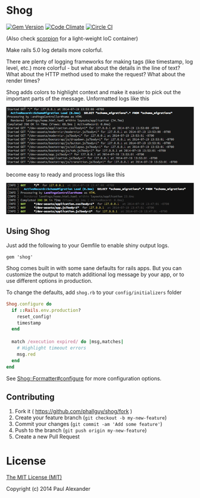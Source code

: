 # Shog

[![Gem Version](https://badge.fury.io/rb/shog.svg)](http://badge.fury.io/rb/shog)
[![Code Climate](https://codeclimate.com/github/phallguy/shog.png)](https://codeclimate.com/github/phallguy/shog)
[![Circle CI](https://circleci.com/gh/phallguy/shog.svg?style=svg)](https://circleci.com/gh/phallguy/shog)

(Also check [scorpion](http://github.com/phallguy/scorpion) for a light-weight IoC container)

Make rails 5.0 log details more colorful.

There are plenty of logging frameworks for making tags (like timestamp, log
level, etc.) more colorful - but what about the details in the line of text?
What about the HTTP method used to make the request? What about the render
times?

Shog adds colors to highlight context and make it easier to pick out the
important parts of the message. Unformatted logs like this

![Plain Logs](docs/images/plain.png)

become easy to ready and process logs like this

![Shogged Logs](docs/images/shogged.png)

## Using Shog

Just add the following to your Gemfile to enable shiny output logs.

```
gem 'shog'
```

Shog comes built in with some sane defaults for rails apps. But you can
customize the output  to match additional log message by your app, or to use
different options in production.

To change the defaults, add `shog.rb` to your `config/initializers` folder

```ruby
Shog.configure do
  if ::Rails.env.production?
    reset_config!
    timestamp
  end

  match /execution expired/ do |msg,matches|
    # Highlight timeout errors
    msg.red
  end
end
```

See [Shog::Formatter#configure](lib/shog/formatter.rb) for more configuration options.

## Contributing

1. Fork it ( https://github.com/phallguy/shog/fork )
2. Create your feature branch (`git checkout -b my-new-feature`)
3. Commit your changes (`git commit -am 'Add some feature'`)
4. Push to the branch (`git push origin my-new-feature`)
5. Create a new Pull Request


# License

[The MIT License (MIT)](http://opensource.org/licenses/MIT)

Copyright (c) 2014 Paul Alexander
